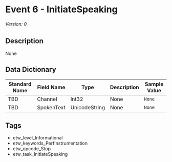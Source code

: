 # Event 6 - InitiateSpeaking
###### Version: 0

## Description
None

## Data Dictionary
|Standard Name|Field Name|Type|Description|Sample Value|
|---|---|---|---|---|
|TBD|Channel|Int32|None|`None`|
|TBD|SpokenText|UnicodeString|None|`None`|

## Tags
* etw_level_Informational
* etw_keywords_PerfInstrumentation
* etw_opcode_Stop
* etw_task_InitiateSpeaking